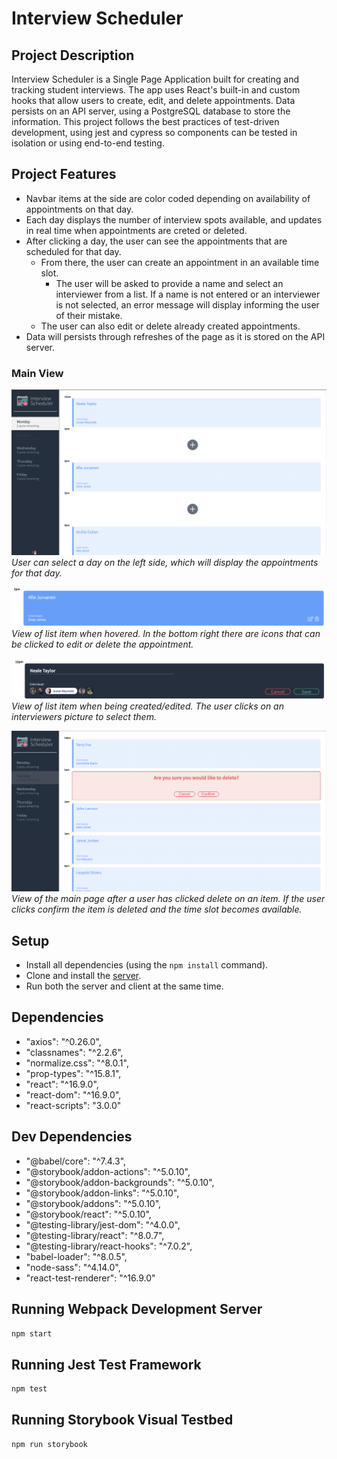 # Interview Scheduler

## Project Description

Interview Scheduler is a Single Page Application built for creating and tracking student interviews. The app uses React's built-in and custom hooks that allow users to create, edit, and delete appointments. Data persists on an API server, using a PostgreSQL database to store the information. This project follows the best practices of test-driven development, using jest and cypress so components can be tested in isolation or using end-to-end testing. 


## Project Features

* Navbar items at the side are color coded depending on availability of appointments on that day. 
* Each day displays the number of interview spots available, and updates in real time when appointments are creted or deleted.
* After clicking a day, the user can see the appointments that are scheduled for that day.
  * From there, the user can create an appointment in an available time slot.
    * The user will be asked to provide a name and select an interviewer from a list. If a name is not entered or an interviewer is not selected, an error message will display informing the user of their mistake.
  * The user can also edit or delete already created appointments. 
* Data will persists through refreshes of the page as it is stored on the API server.


### Main View

!["Main view of the homepage"](https://github.com/NealePT/scheduler/blob/master/docs/mainPage.png)
*User can select a day on the left side, which will display the appointments for that day.*


!["Hover view of item"](https://github.com/NealePT/scheduler/blob/master/docs/hoverItem.png)
*View of list item when hovered. In the bottom right there are icons that can be clicked to edit or delete the appointment.*


!["Create/Edit Item"](https://github.com/NealePT/scheduler/blob/master/docs/editItem.png)
*View of list item when being created/edited. The user clicks on an interviewers picture to select them.*


!["Delete confirmation"](https://github.com/NealePT/scheduler/blob/master/docs/deleteItem.png)
*View of the main page after a user has clicked delete on an item. If the user clicks confirm the item is deleted and the time slot becomes available.*


## Setup
* Install all dependencies (using the `npm install` command).
* Clone and install the [server](https://github.com/lighthouse-labs/scheduler-api).
* Run both the server and client at the same time.


## Dependencies 

* "axios": "^0.26.0",
* "classnames": "^2.2.6",
* "normalize.css": "^8.0.1",
* "prop-types": "^15.8.1",
* "react": "^16.9.0",
* "react-dom": "^16.9.0",
* "react-scripts": "3.0.0"

## Dev Dependencies 

* "@babel/core": "^7.4.3",
* "@storybook/addon-actions": "^5.0.10",
* "@storybook/addon-backgrounds": "^5.0.10",
* "@storybook/addon-links": "^5.0.10",
* "@storybook/addons": "^5.0.10",
* "@storybook/react": "^5.0.10",
* "@testing-library/jest-dom": "^4.0.0",
* "@testing-library/react": "^8.0.7",
* "@testing-library/react-hooks": "^7.0.2",
* "babel-loader": "^8.0.5",
* "node-sass": "^4.14.0",
* "react-test-renderer": "^16.9.0"



## Running Webpack Development Server

```sh
npm start
```

## Running Jest Test Framework

```sh
npm test
```

## Running Storybook Visual Testbed

```sh
npm run storybook
```
